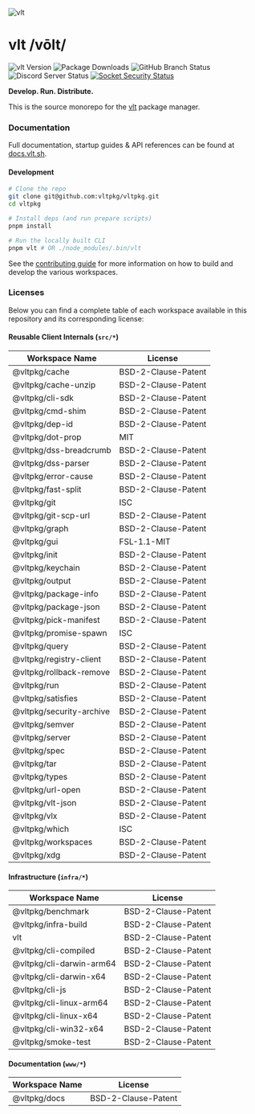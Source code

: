 ![vlt](https://github.com/user-attachments/assets/aec7c817-b83f-4d71-b34a-4e480b97e82c)

# vlt /vōlt/

![vlt Version](https://img.shields.io/npm/v/vlt?logo=npm&label=Version)
![Package Downloads](https://img.shields.io/npm/dm/vlt?logo=npm&label=Downloads)
![GitHub Branch Status](https://img.shields.io/github/checks-status/vltpkg/vltpkg/main?logo=github&label=GitHub)
![Discord Server Status](https://img.shields.io/discord/1093366081067954178?logo=discord&label=Discord)
[![Socket Security Status](https://socket.dev/api/badge/npm/package/vlt)](https://socket.dev/npm/package/vlt)

**Develop. Run. Distribute.**

This is the source monorepo for the [vlt](https://www.vlt.sh) package
manager.

### Documentation

Full documentation, startup guides & API references can be found at
[docs.vlt.sh](https://docs.vlt.sh).

#### Development

```bash
# Clone the repo
git clone git@github.com:vltpkg/vltpkg.git
cd vltpkg

# Install deps (and run prepare scripts)
pnpm install

# Run the locally built CLI
pnpm vlt # OR ./node_modules/.bin/vlt
```

See the [contributing guide](./CONTRIBUTING.md) for more information
on how to build and develop the various workspaces.

### Licenses

Below you can find a complete table of each workspace available in
this repository and its corresponding license:

#### Reusable Client Internals (`src/*`)

| Workspace Name           | License             |
| ------------------------ | ------------------- |
| @vltpkg/cache            | BSD-2-Clause-Patent |
| @vltpkg/cache-unzip      | BSD-2-Clause-Patent |
| @vltpkg/cli-sdk          | BSD-2-Clause-Patent |
| @vltpkg/cmd-shim         | BSD-2-Clause-Patent |
| @vltpkg/dep-id           | BSD-2-Clause-Patent |
| @vltpkg/dot-prop         | MIT                 |
| @vltpkg/dss-breadcrumb   | BSD-2-Clause-Patent |
| @vltpkg/dss-parser       | BSD-2-Clause-Patent |
| @vltpkg/error-cause      | BSD-2-Clause-Patent |
| @vltpkg/fast-split       | BSD-2-Clause-Patent |
| @vltpkg/git              | ISC                 |
| @vltpkg/git-scp-url      | BSD-2-Clause-Patent |
| @vltpkg/graph            | BSD-2-Clause-Patent |
| @vltpkg/gui              | FSL-1.1-MIT         |
| @vltpkg/init             | BSD-2-Clause-Patent |
| @vltpkg/keychain         | BSD-2-Clause-Patent |
| @vltpkg/output           | BSD-2-Clause-Patent |
| @vltpkg/package-info     | BSD-2-Clause-Patent |
| @vltpkg/package-json     | BSD-2-Clause-Patent |
| @vltpkg/pick-manifest    | BSD-2-Clause-Patent |
| @vltpkg/promise-spawn    | ISC                 |
| @vltpkg/query            | BSD-2-Clause-Patent |
| @vltpkg/registry-client  | BSD-2-Clause-Patent |
| @vltpkg/rollback-remove  | BSD-2-Clause-Patent |
| @vltpkg/run              | BSD-2-Clause-Patent |
| @vltpkg/satisfies        | BSD-2-Clause-Patent |
| @vltpkg/security-archive | BSD-2-Clause-Patent |
| @vltpkg/semver           | BSD-2-Clause-Patent |
| @vltpkg/server           | BSD-2-Clause-Patent |
| @vltpkg/spec             | BSD-2-Clause-Patent |
| @vltpkg/tar              | BSD-2-Clause-Patent |
| @vltpkg/types            | BSD-2-Clause-Patent |
| @vltpkg/url-open         | BSD-2-Clause-Patent |
| @vltpkg/vlt-json         | BSD-2-Clause-Patent |
| @vltpkg/vlx              | BSD-2-Clause-Patent |
| @vltpkg/which            | ISC                 |
| @vltpkg/workspaces       | BSD-2-Clause-Patent |
| @vltpkg/xdg              | BSD-2-Clause-Patent |

#### Infrastructure (`infra/*`)

| Workspace Name           | License             |
| ------------------------ | ------------------- |
| @vltpkg/benchmark        | BSD-2-Clause-Patent |
| @vltpkg/infra-build      | BSD-2-Clause-Patent |
| vlt                      | BSD-2-Clause-Patent |
| @vltpkg/cli-compiled     | BSD-2-Clause-Patent |
| @vltpkg/cli-darwin-arm64 | BSD-2-Clause-Patent |
| @vltpkg/cli-darwin-x64   | BSD-2-Clause-Patent |
| @vltpkg/cli-js           | BSD-2-Clause-Patent |
| @vltpkg/cli-linux-arm64  | BSD-2-Clause-Patent |
| @vltpkg/cli-linux-x64    | BSD-2-Clause-Patent |
| @vltpkg/cli-win32-x64    | BSD-2-Clause-Patent |
| @vltpkg/smoke-test       | BSD-2-Clause-Patent |

#### Documentation (`www/*`)

| Workspace Name | License             |
| -------------- | ------------------- |
| @vltpkg/docs   | BSD-2-Clause-Patent |
